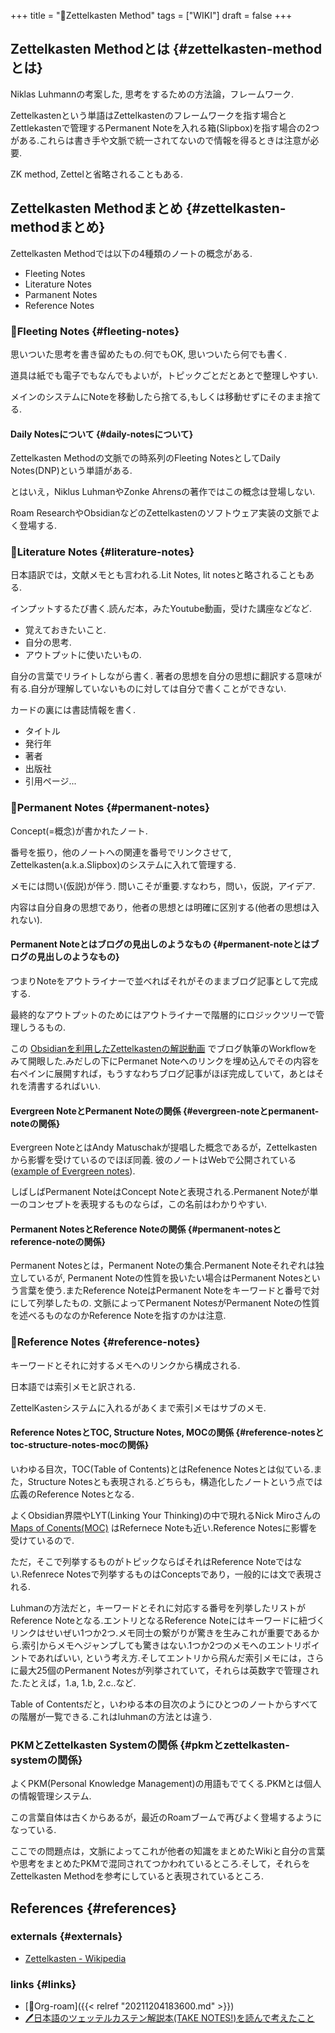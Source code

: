 +++
title = "📝Zettelkasten Method"
tags = ["WIKI"]
draft = false
+++

## Zettelkasten Methodとは {#zettelkasten-methodとは}

Niklas Luhmannの考案した, 思考をするための方法論，フレームワーク.

Zettelkastenという単語はZettelkastenのフレームワークを指す場合とZettlekastenで管理するPermanent Noteを入れる箱(Slipbox)を指す場合の2つがある.これらは書き手や文脈で統一されてないので情報を得るときは注意が必要.

ZK method, Zettelと省略されることもある.


## Zettelkasten Methodまとめ {#zettelkasten-methodまとめ}

Zettelkasten Methodでは以下の4種類のノートの概念がある.

-   Fleeting Notes
-   Literature Notes
-   Parmanent Notes
-   Reference Notes


### 📝Fleeting Notes {#fleeting-notes}

思いついた思考を書き留めたもの.何でもOK, 思いついたら何でも書く.

道具は紙でも電子でもなんでもよいが，トピックごとだとあとで整理しやすい.

メインのシステムにNoteを移動したら捨てる,もしくは移動せずにそのまま捨てる.


#### Daily Notesについて {#daily-notesについて}

Zettelkasten Methodの文脈での時系列のFleeting NotesとしてDaily Notes(DNP)という単語がある.

とはいえ，Niklus LuhmanやZonke Ahrensの著作ではこの概念は登場しない.

Roam ResearchやObsidianなどのZettelkastenのソフトウェア実装の文脈でよく登場する.


### 📝Literature Notes {#literature-notes}

日本語訳では，文献メモとも言われる.Lit Notes, lit notesと略されることもある.

インプットするたび書く.読んだ本，みたYoutube動画，受けた講座などなど.

-   覚えておきたいこと.
-   自分の思考.
-   アウトプットに使いたいもの.

自分の言葉でリライトしながら書く. 著者の思想を自分の思想に翻訳する意味が有る.自分が理解していないものに対しては自分で書くことができない.

カードの裏には書誌情報を書く.

-   タイトル
-   発行年
-   著者
-   出版社
-   引用ページ...


### 📝Permanent Notes {#permanent-notes}

Concept(=概念)が書かれたノート.

番号を振り，他のノートへの関連を番号でリンクさせて, Zettelkasten(a.k.a.Slipbox)のシステムに入れて管理する.

メモには問い(仮説)が伴う. 問いこそが重要.すなわち，問い，仮説，アイデア.

内容は自分自身の思想であり，他者の思想とは明確に区別する(他者の思想は入れない).


#### Permanent Noteとはブログの見出しのようなもの {#permanent-noteとはブログの見出しのようなもの}

つまりNoteをアウトライナーで並べればそれがそのままブログ記事として完成する.

最終的なアウトプットのためにはアウトライナーで階層的にロジックツリーで管理しうるもの.

この [Obsidianを利用したZettelkastenの解説動画](https://www.youtube.com/watch?v=ziE6UExsOrs) でブログ執筆のWorkflowをみて開眼した.みだしの下にPermanet Noteへのリンクを埋め込んでその内容を右ペインに展開すれば，もうすなわちブログ記事がほぼ完成していて，あとはそれを清書するればいい.


#### Evergreen NoteとPermanent Noteの関係 {#evergreen-noteとpermanent-noteの関係}

Evergreen NoteとはAndy Matuschakが提唱した概念であるが，Zettelkastenから影響を受けているのでほぼ同義. 彼のノートはWebで公開されている([example of Evergreen notes](https://notes.andymatuschak.org/About_these_notes)).

しばしばPermanent NoteはConcept Noteと表現される.Permanent Noteが単一のコンセプトを表現するものならば，この名前はわかりやすい.


#### Permanent NotesとReference Noteの関係 {#permanent-notesとreference-noteの関係}

Permanent Notesとは，Permanent Noteの集合.Permanent Noteそれぞれは独立しているが, Permanent Noteの性質を扱いたい場合はPermanent Notesという言葉を使う.またReference NoteはPermanent Noteをキーワードと番号で対にして列挙したもの. 文脈によってPermanent NotesがPermanent Noteの性質を述べるものなのかReference Noteを指すのかは注意.


### 📝Reference Notes {#reference-notes}

キーワードとそれに対するメモへのリンクから構成される.

日本語では索引メモと訳される.

ZettelKastenシステムに入れるがあくまで索引メモはサブのメモ.


#### Reference NotesとTOC, Structure Notes, MOCの関係 {#reference-notesとtoc-structure-notes-mocの関係}

いわゆる目次，TOC(Table of Contents)とはRefenence Notesとは似ている.また，Structure Notesとも表現される.どちらも，構造化したノートという点では広義のReference Notesとなる.

よくObsidian界隈やLYT(Linking Your Thinking)の中で現れるNick Miroさんの [Maps of Conents(MOC)](https://notes.linkingyourthinking.com/%2BHome) はRefernece Noteも近い.Reference Notesに影響を受けているので.

ただ，そこで列挙するものがトピックならばそれはReference Noteではない.Refenrece Notesで列挙するものはConceptsであり，一般的には文で表現される.

Luhmanの方法だと，キーワードとそれに対応する番号を列挙したリストがReference Noteとなる.エントリとなるReference Noteにはキーワードに紐づくリンクはせいぜい1つか2つ.メモ同士の繋がりが驚きを生みこれが重要であるから.索引からメモへジャンプしても驚きはない.1つか2つのメモへのエントリポイントであればいい, という考え方.そしてエントリから飛んだ索引メモには，さらに最大25個のPermanent Notesが列挙されていて，それらは英数字で管理された.たとえば，1.a, 1.b, 2.c..など.

Table of Contentsだと，いわゆる本の目次のようにひとつのノートからすべての階層が一覧できる.これはluhmanの方法とは違う.


### PKMとZettelkasten Systemの関係 {#pkmとzettelkasten-systemの関係}

よくPKM(Personal Knowledge Management)の用語もでてくる.PKMとは個人の情報管理システム.

この言葉自体は古くからあるが，最近のRoamブームで再びよく登場するようになっている.

ここでの問題点は，文脈によってこれが他者の知識をまとめたWikiと自分の言葉や思考をまとめたPKMで混同されてつかわれているところ.そして，それらをZettelkasten Methodを参考にしていると表現されているところ.


## References {#references}


### externals {#externals}

-   [Zettelkasten - Wikipedia](https://en.wikipedia.org/wiki/Zettelkasten)


### links {#links}

-   [📝Org-roam]({{< relref "20211204183600.md" >}})
-   [🖊日本語のツェッテルカステン解説本(TAKE NOTES!)を読んで考えたこと](https://futurismo.biz/how-to-take-smart-note-book-review/)
